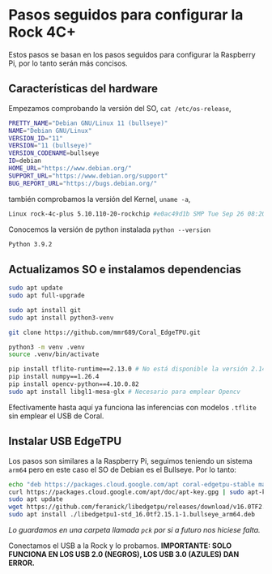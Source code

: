 # Pasos seguidos para configurar la Rock 4C+

Estos pasos se basan en los pasos seguidos para configurar la Raspberry Pi, por lo tanto serán más concisos.

## Características del hardware

Empezamos comprobando la versión del SO, `cat /etc/os-release`,

```bash
PRETTY_NAME="Debian GNU/Linux 11 (bullseye)"
NAME="Debian GNU/Linux"
VERSION_ID="11"
VERSION="11 (bullseye)"
VERSION_CODENAME=bullseye
ID=debian
HOME_URL="https://www.debian.org/"
SUPPORT_URL="https://www.debian.org/support"
BUG_REPORT_URL="https://bugs.debian.org/"
```

también comprobamos la versión del Kernel, `uname -a`,

```bash
Linux rock-4c-plus 5.10.110-20-rockchip #e0ac49d1b SMP Tue Sep 26 08:20:36 UTC 2023 aarch64 GNU/Linux
```

Conocemos la versión de python instalada `python --version`

```bash
Python 3.9.2
```

## Actualizamos SO e instalamos dependencias

```bash
sudo apt update
sudo apt full-upgrade

sudo apt install git
sudo apt install python3-venv

git clone https://github.com/mmr689/Coral_EdgeTPU.git

python3 -m venv .venv
source .venv/bin/activate

pip install tflite-runtime==2.13.0 # No está disponible la versión 2.14.0 como en la RPi, lo importante es que sea superior a 2.11
pip install numpy==1.26.4
pip install opencv-python==4.10.0.82
sudo apt install libgl1-mesa-glx # Necesario para emplear Opencv
```

Efectivamente hasta aquí ya funciona las inferencias con modelos `.tflite` sin emplear el USB de Coral.

## Instalar USB EdgeTPU

Los pasos son similares a la Raspberry Pi, seguimos teniendo un sistema `arm64` pero en este caso el SO de Debian es el Bullseye. Por lo tanto:

```bash
echo "deb https://packages.cloud.google.com/apt coral-edgetpu-stable main" | sudo tee /etc/apt/sources.list.d/coral-edgetpu.list
curl https://packages.cloud.google.com/apt/doc/apt-key.gpg | sudo apt-key add -
sudo apt update
wget https://github.com/feranick/libedgetpu/releases/download/v16.0TF2.15.1-1/libedgetpu1-std_16.0tf2.15.1-1.bullseye_arm64.deb
sudo apt install ./libedgetpu1-std_16.0tf2.15.1-1.bullseye_arm64.deb
```

*Lo guardamos en una carpeta llamada `pck` por si a futuro nos hiciese falta.*

Conectamos el USB a la Rock y lo probamos. **IMPORTANTE: SOLO FUNCIONA EN LOS USB 2.0 (NEGROS), LOS USB 3.0 (AZULES) DAN ERROR.**
